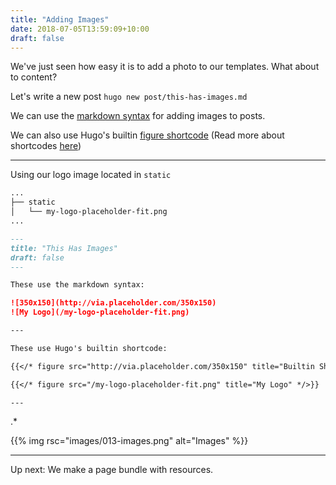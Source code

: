 ```yaml
---
title: "Adding Images"
date: 2018-07-05T13:59:09+10:00
draft: false
---
```


We've just seen how easy it is to add a photo to our templates. What about to content?

Let's write a new post `hugo new post/this-has-images.md`

We can use the [markdown syntax](https://www.markdowntutorial.com/lesson/4/) for adding images to posts.

We can also use Hugo's builtin [figure shortcode](https://gohugo.io/content-management/shortcodes/#figure) (Read more about shortcodes [here](https://gohugo.io/content-management/shortcodes/))

---

Using our logo image located in `static`

```bash
...
├── static
│   └── my-logo-placeholder-fit.png
...
```

```md
---
title: "This Has Images"
draft: false
---

These use the markdown syntax:

![350x150](http://via.placeholder.com/350x150)
![My Logo](/my-logo-placeholder-fit.png)

---

These use Hugo's builtin shortcode:

{{</* figure src="http://via.placeholder.com/350x150" title="Builtin Shortcode" */>}}

{{</* figure src="/my-logo-placeholder-fit.png" title="My Logo" */>}}

---
```
.*

{{% img rsc="images/013-images.png" alt="Images" %}}

---

Up next: We make a page bundle with resources.
